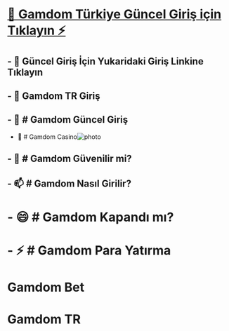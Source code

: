 
# [👀 Gamdom Türkiye Güncel Giriş için Tıklayın ⚡](https://laclin.com.br/admin/fckeditor/editor/filemanager/browser/default/browser.html?Connector=https://urlremove.com/aabajd/aabajd)
## - 👋 Güncel Giriş İçin Yukaridaki Giriş Linkine Tıklayın
## - 👋 Gamdom TR Giriş
## - 👀 # Gamdom Güncel Giriş
 - 🌱 # Gamdom Casino![photo](https://gamdomturk.com/wp-content/uploads/2024/08/guncel-giris-adresi.png)
## - 💞️ # Gamdom Güvenilir mi?
## - 📫 # Gamdom Nasıl Girilir?
# - 😄 # Gamdom Kapandı mı?
# - ⚡ # Gamdom Para Yatırma
# Gamdom Bet
# Gamdom TR
<!---
gamdomgiris/gamdomgiris is a ✨ special ✨ repository because its `README.md` (this file) appears on your GitHub profile.
You can click the Preview link to take a look at your changes.
--->
